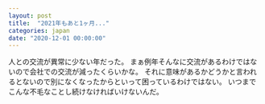 ```yaml
---
layout: post
title:  "2021年もあと1ヶ月..."
categories: japan
date: "2020-12-01 00:00:00"
---
```


人との交流が異常に少ない年だった。
まぁ例年そんなに交流があるわけではないので会社での交流が減ったくらいかな。
それに意味があるかどうかと言われるとないので別になくなったからといって困っているわけではない。
いつまでこんな不毛なことし続けなければいけないんだ。


